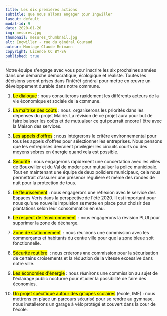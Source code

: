 ```yaml
---
title: Les dix premières actions
subtitle: que nous allons engager pour Ingwiller
layout: default
modal-id: 9 
date: 2020-01-20
img: mesures.jpg
thumbnail: mesures_thumbnail.jpg
alt: Ingwiller - rue du général Gouraud
auteur: Montage Claude Reimann
copyright: Licence CC BY-SA
published: true
---
```


<div class="col-lg-12 bg-light-gray" id="dni" >Notre équipe s'engage avec vous pour inscrire les six prochaines années dans une démarche démocratique, écologique et réaliste. Toutes les décisions seront prises dans l'intérêt général pour mettre en œuvre un développement durable dans notre commune.</div>


1. <mark>Le dialogue</mark> : nous consulterons rapidement les différents acteurs de la vie économique et sociale de la commune.

2. <mark>La maîtrise des coûts</mark> :  nous  organiserons les priorités dans les dépenses du projet Mairie. La révision de ce projet aura pour but de faire baisser les coûts et de mutualiser ce qui pourrait encore l'être avec la Maison des services.

3. <mark>Les appels d'offres</mark> : nous intégrerons le critère environnemental pour tous les appels d'offres pour sélectionner les entreprises. Nous pensons que les entreprises devraient privilégier les circuits courts ou des moyens sobres en énergie quand cela est possible.

4. <mark>Sécurité</mark> : nous engagerons rapidement une concertation avec les villes de Bouxwiller et du Val de moder pour mutualiser la police municipale. Tout en maintenant une équipe de deux policiers municipaux,  cela nous permettrait d'assurer une présence régulière et même des rondes de nuit pour la protection de tous.

5. <mark>Le fleurissement</mark> : nous  engagerons  une réflexion avec le service des  Espaces Verts dans la perspective de l'été 2020. Il est important pour nous qu'une nouvelle impulsion se mette en place pour choisir des plantations selon leur consommation en eau.

6. <mark>Le respect de l'environnement</mark>  : nous engagerons la révision PLUI pour supprimer la zone de décharge.

7. <mark>Zone de stationnement</mark>  : nous réunirons une commission avec les commerçants et habitants du centre ville pour que la zone bleue soit fonctionnelle.

8. <mark>Sécurité routière</mark>  : nous créerons une commission pour la sécurisation de certains croisements et la réduction de la vitesse excessive dans notre ville.

9. <mark>Les économies d'énergie</mark> : nous réunirons une commission au sujet de l'éclairage public nocturne pour étudier la possibilité de faire des économies.

10. <mark>Un projet spécifique autour des groupes scolaires</mark> (école, IME) : nous mettrons en place un parcours sécurisé pour se rendre au gymnase, nous installerons un garage à vélo protégé et couvert dans la cour de l'école.  
